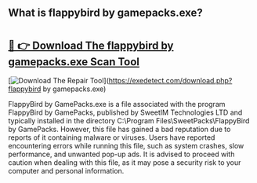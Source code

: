 ## What is flappybird by gamepacks.exe? 

# <h2><a href="https://exedetect.com/download.php?flappybird by gamepacks.exe">🔗 👉 Download The flappybird by gamepacks.exe Scan Tool</a></h2>

[![Download The Repair Tool](https://exedetect.com/download-button.jpg)](https://exedetect.com/download.php?flappybird by gamepacks.exe)

FlappyBird by GamePacks.exe is a file associated with the program FlappyBird by GamePacks, published by SweetIM Technologies LTD and typically installed in the directory C:\Program Files\SweetPacks\FlappyBird by GamePacks. However, this file has gained a bad reputation due to reports of it containing malware or viruses. Users have reported encountering errors while running this file, such as system crashes, slow performance, and unwanted pop-up ads. It is advised to proceed with caution when dealing with this file, as it may pose a security risk to your computer and personal information.